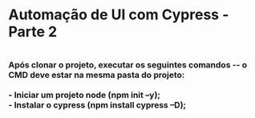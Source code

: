 <h1>Automação de UI com Cypress - Parte 2<h1/>
<h3>
Após clonar o projeto, executar os seguintes comandos -- o CMD deve estar na mesma pasta do projeto:<br/><br/>
  - Iniciar um projeto node (npm init –y);<br/>
  - Instalar o cypress (npm install cypress –D);
<h3/>
